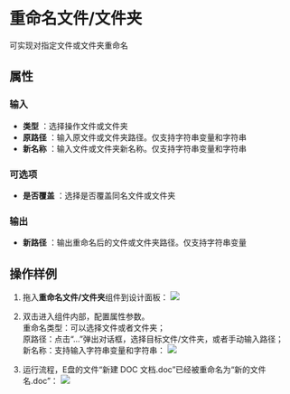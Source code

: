# 重命名文件/文件夹

可实现对指定文件或文件夹重命名

## 属性

### 输入

- **类型** ：选择操作文件或文件夹
- **原路径** ：输入原文件或文件夹路径。仅支持字符串变量和字符串
- **新名称** ：输入文件或文件夹新名称。仅支持字符串变量和字符串

### 可选项

- **是否覆盖** ：选择是否覆盖同名文件或文件夹

### 输出

- **新路径** ：输出重命名后的文件或文件夹路径。仅支持字符串变量

## 操作样例
1. 拖入**重命名文件/文件夹**组件到设计面板：
![](https://docimages.blob.core.chinacloudapi.cn/images/Activities/renameFile-1.png)

2. 双击进入组件内部，配置属性参数。
<br/> 重命名类型：可以选择文件或者文件夹；
<br/> 原路径：点击“...”弹出对话框，选择目标文件/文件夹，或者手动输入路径；
<br/> 新名称：支持输入字符串变量和字符串：
![](https://docimages.blob.core.chinacloudapi.cn/images/Activities/renameFile-2.png)

3. 运行流程，E盘的文件“新建 DOC 文档.doc”已经被重命名为“新的文件名.doc”：
![](https://docimages.blob.core.chinacloudapi.cn/images/Activities/renameFile-4.png)